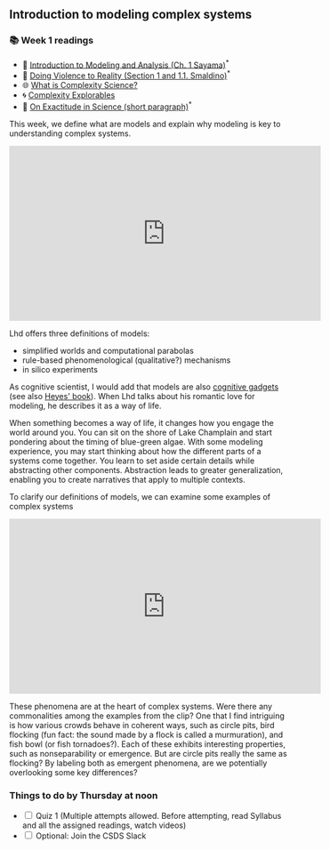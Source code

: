 ## Introduction to modeling complex systems

<div class="reading-box">
  <h3>📚 Week 1 readings</h3>
  <ul class="reading-list">
    <li><span>📖</span> <a href="https://math.libretexts.org/Bookshelves/Scientific_Computing_Simulations_and_Modeling/Introduction_to_the_Modeling_and_Analysis_of_Complex_Systems_(Sayama)/01%3A_Introduction_to_Modeling_and_Analysis" target="_blank">Introduction to Modeling and Analysis  (Ch. 1 Sayama)</a><sup>*</sup></li>
    <li><span>📖</span> <a href="https://github.com/jstonge/2024Fall-MOCS/blob/main/docs/assets/Smaldino-2023-ch1.pdf" target="_blank">Doing Violence to Reality (Section 1 and 1.1. Smaldino)</a><sup>*</sup></li>
    <li><span>🌐</span> <a href="https://complexityexplained.github.io/" target="_blank">What is Complexity Science?</a></li>
    <li><span>🌀</span> <a href="https://www.complexity-explorables.org/" target="_blank">Complexity Explorables</a></li>
    <li><span>📄</span> <a href="https://kwarc.info/teaching/TDM/Borges.pdf" target="_blank">On Exactitude in Science (short paragraph)</a><sup>*</sup></li>
  </ul>
</div>

This week, we define what are models and explain why modeling is key to understanding complex systems.

<iframe src="https://streaming.uvm.edu/embed/49956/" width="560" height="315" frameborder="0" allowfullscreen></iframe>

Lhd offers three definitions of models:

- simplified worlds and computational parabolas
- rule-based phenomenological (qualitative?) mechanisms
- in silico experiments

As cognitive scientist, I would add that models are also [cognitive gadgets](https://cognitivemedium.com/tat/index.html) (see also [Heyes' book](https://www.hup.harvard.edu/books/9780674980150)). When Lhd talks about his romantic love for modeling, he describes it as a way of life. 

When something becomes a way of life, it changes how you engage the world around you. You can sit on the shore of Lake Champlain and start pondering about the timing of blue-green algae. With some modeling experience, you may start thinking about how the different parts of a systems come together. You learn to set aside certain details while abstracting other components. Abstraction leads to greater generalization, enabling you to create narratives that apply to multiple contexts.

To clarify our definitions of models, we can examine some examples of complex systems

<iframe src="https://streaming.uvm.edu/embed/49957/" width="560" height="315" frameborder="0" allowfullscreen></iframe>

These phenomena are at the heart of complex systems. Were there any commonalities among the examples from the clip? One that I find intriguing is how various crowds behave in coherent ways, such as circle pits, bird flocking (fun fact: the sound made by a flock is called a murmuration), and fish bowl (or fish tornadoes?). Each of these exhibits interesting properties, such as nonseparability or emergence. But are circle pits really the same as flocking? By labeling both as emergent phenomena, are we potentially overlooking some key differences?

<div class="callout-box">
  <h3>Things to do by Thursday at noon</h3>
  <ul class="checklist">
    <li><input type="checkbox" id="task1"><label for="task1"> Quiz 1  (Multiple attempts allowed. Before attempting, read Syllabus and all the assigned readings, watch videos)</label></li>
    <li><input type="checkbox" id="task2"><label for="task2"> Optional: Join the CSDS Slack </label></li>
  </ul>
</div>